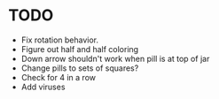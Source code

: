 # TODO

* Fix rotation behavior.
* Figure out half and half coloring
* Down arrow shouldn't work when pill is at top of jar
* Change pills to sets of squares?
* Check for 4 in a row
* Add viruses


